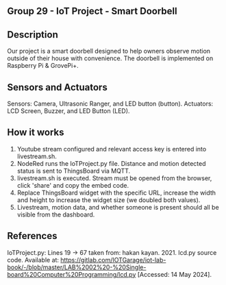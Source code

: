 ## Group 29 - IoT Project - Smart Doorbell

## Description
Our project is a smart doorbell designed to help owners observe motion outside of their house with convenience. The doorbell is implemented on Raspberry Pi & GrovePi+.

## Sensors and Actuators
Sensors: Camera, Ultrasonic Ranger, and LED button (button).
Actuators: LCD Screen, Buzzer, and LED Button (LED).

## How it works
1. Youtube stream configured and relevant access key is entered into livestream.sh.
2. NodeRed runs the IoTProject.py file. Distance and motion detected status is sent to ThingsBoard via MQTT.
3. livestream.sh is executed. Stream must be opened from the browser, click 'share' and copy the embed code.
4. Replace ThingsBoard widget with the specific URL, increase the width and height to increase the widget size (we doubled both values).
5. Livestream, motion data, and whether someone is present should all be visible from the dashboard.


## References
IoTProject.py: Lines 19 -> 67 taken from: hakan kayan. 2021. lcd.py source code. Available at: https://gitlab.com/IOTGarage/iot-lab-book/-/blob/master/LAB%2002%20-%20Single-board%20Computer%20Programming/lcd.py [Accessed: 14 May 2024]. 
